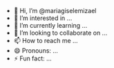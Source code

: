 - 👋 Hi, I’m @mariagiselemizael
- 👀 I’m interested in ...
- 🌱 I’m currently learning ...
- 💞️ I’m looking to collaborate on ...
- 📫 How to reach me ...
- 😄 Pronouns: ...
- ⚡ Fun fact: ...

<!---
mariagiselemizael/mariagiselemizael is a ✨ special ✨ repository because its `README.md` (this file) appears on your GitHub profile.
You can click the Preview link to take a look at your changes.
--->
